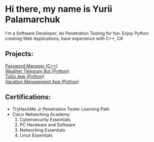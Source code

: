 # Hi there, my name is Yurii Palamarchuk

I'm a Software Developer, do Penetration Testing for fun.
Enjoy Python creating Web Applications, have experience with C++, C#

## Projects:
<a href="https://github.com/nohackingnolife/Password-Manager">Password Manager (C++)</a><br>
<a href="https://github.com/nohackingnolife/Telegram-Weather-Bot">Weather Telegram Bot (Python)</a><br>
<a href="https://github.com/nohackingnolife/django4-todo-app">ToDo App (Python)</a><br>
<a href="https://github.com/nohackingnolife/django4-vacation-management-app">Vacation Management App (Python)</a>

## Certifications:
- TryHackMe Jr Penetration Tester Learning Path<br>
- Cisco Networking Academy:
  1) Cybersecurity Essentials<br>
  2) PC Hardware and Software<br>
  3) Networking Essentials<br>
  4) Linux Essentials
